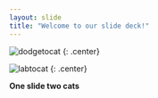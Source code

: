 ```yaml
---
layout: slide
title: "Welcome to our slide deck!"
---
```


![dodgetocat](https://octodex.github.com/images/dodgetocat_v2.png)
{: .center}

![labtocat](https://octodex.github.com/images/labtocat.png)
{: .center}

**One slide two cats**
